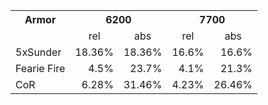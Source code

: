 <table>
  <tr>
    <th>Armor<br></th>
    <th colspan="2">6200</th>
    <th colspan="2">7700</th>
  </tr>
  <tr>
    <td></td>
    <td style="text-align:center">rel<br></td>
    <td style="text-align:center">abs<br></td>
    <td style="text-align:center">rel<br></td>
    <td style="text-align:center">abs</td>
  </tr>
  <tr>
    <td>5xSunder</td>
    <td style="text-align:right">18.36%</td>
    <td style="text-align:right">18.36%</td>
    <td style="text-align:right">16.6%</td>
    <td style="text-align:right">16.6%</td>
  </tr>
  <tr>
    <td>Fearie Fire<br></td>
    <td style="text-align:right">4.5%</td>
    <td style="text-align:right">23.7%</td>
    <td style="text-align:right">4.1%<br></td>
    <td style="text-align:right">21.3%<br></td>
  </tr>
  <tr>
    <td>CoR</td>
    <td style="text-align:right">6.28%</td>
    <td style="text-align:right">31.46%</td>
    <td style="text-align:right">4.23%</td>
    <td style="text-align:right">26.46%</td>
  </tr>
</table>
